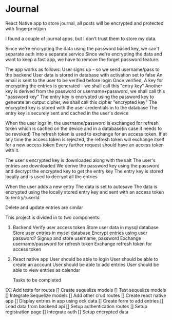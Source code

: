 # Journal

React Native app to store journal, all posts will be encrypted and protected with fingerprint/pin

I found a couple of journal apps, but I don't trust them to store my data.

Since we're encrypting the data using the password based key, we can't separate auth into a separate service
Since we're encrypting the data and want to keep a fast app, we have to remove the forget password feature.

The app works as follows:
User signs up - so we send username/pass to the backend
User data is stored in database with activation set to false
An email is sent to the user to be verified before login
Once verified,
A key for encrypting the entries is generated - we shall call this "entry key"
Another key is derived from the password or username+password, we shall call this "password key"
The entry key is encrypted using the password key to generate an output cipher, we shall call this cipher "encrypted key"
The encrypted key is stored with the user credentials in to the database
The entry key is securely sent and cached in the user's device

When the user logs in,
the username/password is exchanged for refresh token which is cached on the device and in a database(in case it needs to be revoked)
The refresh token is used to exchange for an access token.
If at any time the access token is rejected, the refresh token will exchange itself for a new access token
Every further request should have an access token with it.

The user's encrypted key is downloaded along with the salt
The user's entries are downloaded
We derive the password key using the password and decrypt the encrypted key to get the entry key
The entry key is stored locally and is used to decrypt all the entries

When the user adds a new entry
The data is set to autosave
The data is encrypted using the locally stored entry key and sent with an access token to /entry/:userId

Delete and update entries are similar

This project is divided in to two components:

1. Backend
   Verify user access token
   Store user data in mysql database
   Store user entries in mysql database
   Encrypt entries using user password?
   Signup and store username, password
   Exchange username/password for refresh token
   Exchange refresh token for access token
2. React native app
   User should be able to login
   User should be able to create an account
   User should be able to add entries
   User should be able to view entries as calendar

    Tasks to be completed

[X] Add tests for routes
[] Create sequelize models
[] Test sequelize models
[] Integrate Sequelize models
[] Add other crud routes
[] Create react native app
[] Display entries in app using ock data
[] Create form to add entries
[] Load data from backend api
[] Setup authentication routes
[] Setup registration page
[] Integrate auth
[] Setup encrypted data

